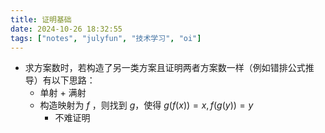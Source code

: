 ```yaml
---
title: 证明基础
date: 2024-10-26 18:32:55
tags: ["notes", "julyfun", "技术学习", "oi"]
---
```

- 求方案数时，若构造了另一类方案且证明两者方案数一样（例如错排公式推导）有以下思路：
    - 单射 + 满射
    - 构造映射为 $f$ ，则找到 $g$，使得 $g(f(x)) = x, f(g(y)) = y$
        - 不难证明
    